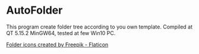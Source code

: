 # AutoFolder
This program create folder tree according to you own template.
Compiled at QT 5.15.2 MinGW64, tested at few Win10 PC.

<a href="https://www.flaticon.com/free-icons/folder" title="folder icons">Folder icons created by Freepik - Flaticon</a>

